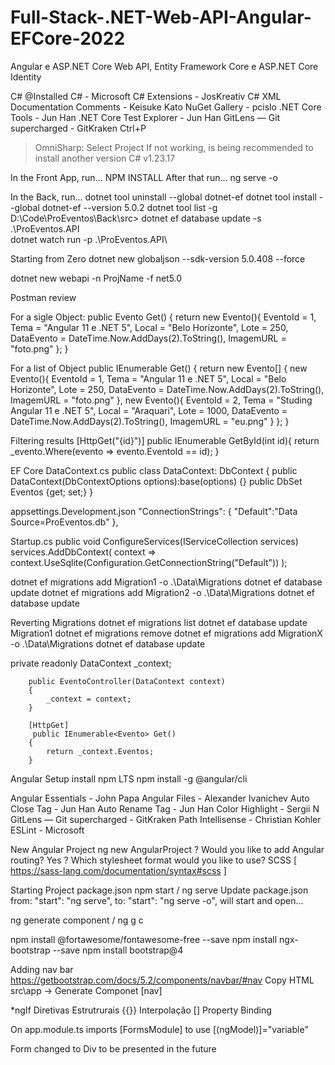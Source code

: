 # Full-Stack-.NET-Web-API-Angular-EFCore-2022
Angular e ASP.NET Core Web API, Entity Framework Core e ASP.NET Core Identity

C# @Installed
C# - Microsoft
C# Extensions - JosKreativ
C# XML Documentation Comments - Keisuke Kato
NuGet Gallery - pcislo
.NET Core Tools - Jun Han
.NET Core Test Explorer - Jun Han
GitLens — Git supercharged - GitKraken
Ctrl+P
>OmniSharp: Select Project
If not working, is being recommended to install another version
C# v1.23.17

In the Front App, run...
NPM INSTALL
After that run...
ng serve -o

In the Back, run...
dotnet tool uninstall --global dotnet-ef
dotnet tool install --global dotnet-ef --version 5.0.2
dotnet tool list -g
D:\Code\ProEventos\Back\src> dotnet ef database update -s .\ProEventos.API\
dotnet watch run -p .\ProEventos.API\

Starting from Zero
dotnet new globaljson --sdk-version 5.0.408 --force

dotnet new webapi -n ProjName -f net5.0 

Postman review

For a sigle Object:
        public Evento Get()
        {
            return new Evento(){
                EventoId = 1,
                Tema = "Angular 11 e .NET 5",
                Local = "Belo Horizonte",
                Lote = 250,
                DataEvento =  DateTime.Now.AddDays(2).ToString(),
                ImagemURL = "foto.png"
            };
        }

For a list of Object
       public IEnumerable<Evento> Get()
        {
            return new Evento[] {
                new Evento(){
                    EventoId = 1,
                    Tema = "Angular 11 e .NET 5",
                    Local = "Belo Horizonte",
                    Lote = 250,
                    DataEvento =  DateTime.Now.AddDays(2).ToString(),
                    ImagemURL = "foto.png"
                },
                new Evento(){
                    EventoId = 2,
                    Tema = "Studing Angular 11 e .NET 5",
                    Local = "Araquari",
                    Lote = 1000,
                    DataEvento =  DateTime.Now.AddDays(2).ToString(),
                    ImagemURL = "eu.png"
                }
            };
        }

Filtering results
        [HttpGet("{id}")]
        public IEnumerable<Evento> GetById(int id){
            return _evento.Where(evento => evento.EventoId == id);
        }

EF Core
DataContext.cs
    public class DataContext: DbContext
    {
        public DataContext(DbContextOptions<DataContext> options):base(options) {}
        public DbSet<Evento> Eventos {get; set;}
    }

appsettings.Development.json
  "ConnectionStrings": {
    "Default":"Data Source=ProEventos.db"
  },

Startup.cs
public void ConfigureServices(IServiceCollection services)
            services.AddDbContext<DataContext>(
                context => context.UseSqlite(Configuration.GetConnectionString("Default"))
            );

dotnet ef migrations add Migration1 -o .\Data\Migrations
dotnet ef database update
dotnet ef migrations add Migration2 -o .\Data\Migrations
dotnet ef database update

Reverting Migrations
dotnet ef migrations list
dotnet ef database update Migration1
dotnet ef migrations remove
dotnet ef migrations add MigrationX -o .\Data\Migrations
dotnet ef database update

 private readonly DataContext _context;

        public EventoController(DataContext context)
        {
            _context = context;
        }

        [HttpGet]
         public IEnumerable<Evento> Get()
        {
            return _context.Eventos;
        }

Angular Setup
install npm LTS
npm install -g @angular/cli

Angular Essentials - John Papa
Angular Files - Alexander Ivanichev
Auto Close Tag - Jun Han
Auto Rename Tag - Jun Han
Color Highlight - Sergii N
GitLens — Git supercharged - GitKraken
Path Intellisense - Christian Kohler
ESLint - Microsoft

New Angular Project
ng new AngularProject
? Would you like to add Angular routing? Yes
? Which stylesheet format would you like to use? SCSS   [ https://sass-lang.com/documentation/syntax#scss                ]

Starting Project
package.json
npm start / ng serve
Update package.json
from: "start": "ng serve", to: "start": "ng serve -o", will start and open...

ng generate component / ng g c

npm install @fortawesome/fontawesome-free --save
npm install ngx-bootstrap --save
npm install bootstrap@4

Adding nav bar
https://getbootstrap.com/docs/5.2/components/navbar/#nav
Copy HTML
src\app -> Generate Componet [nav]

*ngIf Diretivas Estrutrurais
{{}} Interpolação
[] Property Binding

On app.module.ts
imports [FormsModule] to use [(ngModel)]="variable"

Form changed to Div to be presented in the future